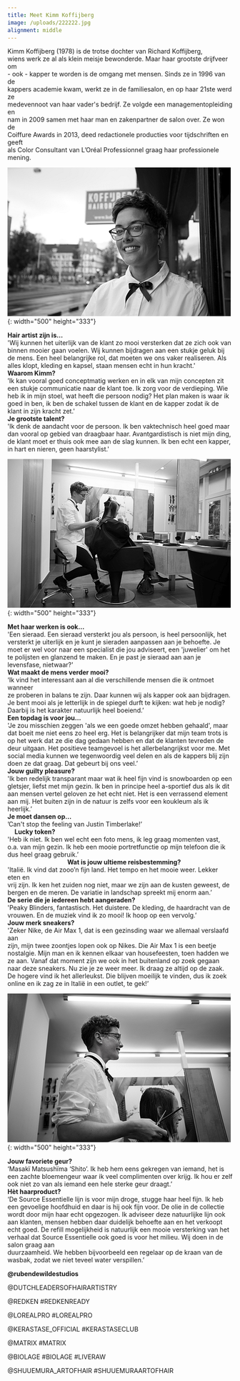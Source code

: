 ```yaml
---
title: Meet Kimm Koffijberg
image: /uploads/222222.jpg
alignment: middle
---
```


Kimm Koffijberg (1978) is de trotse dochter van Richard Koffijberg,<br>wiens werk ze al als klein meisje bewonderde. Maar haar grootste drijfveer om<br>\- ook - kapper te worden is de omgang met mensen. Sinds ze in 1996 van de<br>kappers academie kwam, werkt ze in de familiesalon, en op haar 21ste werd ze<br>medevennoot van haar vader's bedrijf. Ze volgde een managementopleiding en<br>nam in 2009 samen met haar man en zakenpartner de salon over. Ze won de<br>Coiffure Awards in 2013, deed redactionele producties voor tijdschriften en geeft<br>als Color Consultant van L’Or&eacute;al Professionnel graag haar professionele mening.

![](/uploads/333333-1.jpg){: width="500" height="333"}

**Hair artist zijn is…**<br>'Wij kunnen het uiterlijk van de klant zo mooi versterken dat ze zich ook van binnen mooier gaan voelen. Wij kunnen bijdragen aan een stukje geluk bij de mens. Een heel belangrijke rol, dat moeten we ons vaker realiseren. Als alles klopt, kleding en kapsel, staan mensen echt in hun kracht.'&nbsp;<br>**Waarom Kimm?**<br>’Ik kan vooral goed conceptmatig werken en in elk van mijn concepten zit een stukje communicatie naar de klant toe. Ik zorg voor de verdieping. Wie heb ik in mijn stoel, wat heeft die persoon nodig? Het plan maken is waar ik goed in ben, ik ben de schakel tussen de klant en de kapper zodat ik de klant in zijn kracht zet.'<br>**Je grootste talent?**<br>'Ik denk de aandacht voor de persoon. Ik ben vaktechnisch heel goed maar dan vooral op gebied van draagbaar haar. Avantgardistisch is niet mijn ding, de klant moet er thuis ook mee aan de slag kunnen. Ik ben echt een kapper, in hart en nieren, geen haarstylist.'&nbsp; &nbsp;

![](/uploads/222222-1.jpg){: width="500" height="333"}

**Met haar werken is ook…**<br>'Een sieraad. Een sieraad versterkt jou als persoon, is heel persoonlijk, het&nbsp; versterkt je uiterlijk en je kunt je sieraden aanpassen aan je behoefte. Je moet er wel voor naar een specialist die jou adviseert, een 'juwelier' om het te polijsten en glanzend te maken. En je past je sieraad aan aan je levensfase, nietwaar?'<br>**Wat maakt de mens verder mooi?**<br>‘Ik vind het interessant aan al die verschillende mensen die ik ontmoet wanneer<br>ze proberen in balans te zijn. Daar kunnen wij als kapper ook aan bijdragen. Je bent mooi als je letterlijk in de spiegel durft te kijken: wat heb je nodig? Daarbij is het karakter natuurlijk heel boeiend.’<br>**Een topdag is voor jou…**<br>'Je zou misschien zeggen 'als we een goede omzet hebben gehaald', maar dat boeit me niet eens zo heel erg. Het is belangrijker dat mijn team trots is op het werk dat ze die dag gedaan hebben en dat de klanten tevreden de deur uitgaan. Het positieve teamgevoel is het allerbelangrijkst voor me. Met social media kunnen we tegenwoordig veel delen en als de kappers blij zijn doen ze dat graag. Dat gebeurt bij ons veel.’<br>**Jouw guilty pleasure?**<br>'Ik ben redelijk transparant maar wat ik heel fijn vind is snowboarden op een gletsjer, liefst met mijn gezin. Ik ben in principe heel a-sportief dus als ik dit aan mensen vertel geloven ze het echt niet. Het is een verrassend element aan mij. Het buiten zijn in de natuur is zelfs voor een koukleum als ik heerlijk.’<br>**Je moet dansen op…**<br>’Can't stop the feeling van Justin Timberlake\!’&nbsp; &nbsp; &nbsp; &nbsp; &nbsp; &nbsp; &nbsp; &nbsp; &nbsp; &nbsp; &nbsp; &nbsp; &nbsp; &nbsp; &nbsp; &nbsp; &nbsp; &nbsp; &nbsp; &nbsp; &nbsp; &nbsp; &nbsp; &nbsp; &nbsp; &nbsp; &nbsp; &nbsp; **Lucky token?**<br>'Heb ik niet. Ik ben wel echt een foto mens, ik leg graag momenten vast, o.a. van mijn gezin. Ik heb een mooie portretfunctie op mijn telefoon die ik dus heel graag gebruik.’&nbsp; &nbsp; &nbsp; &nbsp; &nbsp; &nbsp; &nbsp; &nbsp; &nbsp; &nbsp; &nbsp; &nbsp; &nbsp; &nbsp; &nbsp; &nbsp; &nbsp; &nbsp; &nbsp; &nbsp; &nbsp; &nbsp; &nbsp; &nbsp; &nbsp; &nbsp; &nbsp; &nbsp; &nbsp; &nbsp; &nbsp; &nbsp; &nbsp; &nbsp; &nbsp; &nbsp; &nbsp; &nbsp; &nbsp; &nbsp; &nbsp; &nbsp; &nbsp; &nbsp; &nbsp; &nbsp; &nbsp; &nbsp; &nbsp; &nbsp; &nbsp; &nbsp; &nbsp; &nbsp; &nbsp; &nbsp; &nbsp; &nbsp; &nbsp; &nbsp; &nbsp; **Wat is jouw ultieme reisbestemming?**<br>'Itali&euml;. Ik vind dat zooo’n fijn land. Het tempo en het mooie weer. Lekker eten en<br>vrij zijn. Ik ken het zuiden nog niet, maar we zijn aan de kusten geweest, de bergen en de meren. De variatie in landschap spreekt mij enorm aan.’<br>**De serie die je iedereen hebt aangeraden?**<br>'Peaky Blinders, fantastisch. Het duistere. De kleding, de haardracht van de vrouwen. En de muziek vind ik zo mooi\! Ik hoop op een vervolg.’<br>**Jouw merk sneakers?**<br>'Zeker Nike, de Air Max 1, dat is een gezinsding waar we allemaal verslaafd aan<br>zijn, mijn twee zoontjes lopen ook op Nikes. Die Air Max 1 is een beetje nostalgie. Mijn man en ik kennen elkaar van housefeesten, toen hadden we ze aan. Vanaf dat moment zijn we ook in het buitenland op zoek gegaan naar deze sneakers. Nu zie je ze weer meer. Ik draag ze altijd op de zaak. De hogere vind ik het allerleukst. Die blijven moeilijk te vinden, dus ik zoek online en ik zag ze in Itali&euml; in een outlet, te gek\!’

![](/uploads/444444-1.jpg){: width="500" height="333"}

**Jouw favoriete geur?**<br>‘Masak&iuml; Matsush&iuml;ma ‘Shito’. Ik heb hem eens gekregen van iemand, het is een zachte bloemengeur waar ik veel complimenten over krijg. Ik hou er zelf ook niet zo van als iemand een hele sterke geur draagt.’<br>**H&egrave;t haarproduct?**<br>‘De Source Essentielle lijn is voor mijn droge, stugge haar heel fijn. Ik heb een gevoelige hoofdhuid en daar is hij ook fijn voor. De olie in de collectie wordt door mijn haar echt opgezogen. Ik adviseer deze natuurlijke lijn ook aan klanten, mensen hebben daar duidelijk behoefte aan en het verkoopt echt goed. De refill mogelijkheid is natuurlijk een mooie versterking van het verhaal dat Source Essentielle ook goed is voor het milieu. Wij doen in de salon graag aan<br>duurzaamheid. We hebben bijvoorbeeld een regelaar op de kraan van de wasbak, zodat we niet teveel water verspillen.’

**@rubendewildestudios**

@DUTCHLEADERSOFHAIRARTISTRY

@REDKEN \#REDKENREADY

@LOREALPRO \#LOREALPRO

@KERASTASE\_OFFICIAL \#KERASTASECLUB

@MATRIX \#MATRIX

@BIOLAGE \#BIOLAGE \#LIVERAW

@SHUUEMURA\_ARTOFHAIR \#SHUUEMURAARTOFHAIR